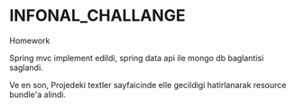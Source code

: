 INFONAL_CHALLANGE
=================

Homework

Spring mvc implement edildi,
spring data api ile mongo db baglantisi saglandi.

Ve en son,
Projedeki textler sayfaicinde elle gecildigi hatirlanarak resource bundle'a alindi.
